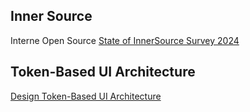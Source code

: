 ## Inner Source
Interne Open Source [State of InnerSource Survey 2024](https://innersourcecommons.org/learn/research/state-of-innersource-survey-2024/) 
## Token-Based UI Architecture
[Design Token-Based UI Architecture](https://martinfowler.com/articles/design-token-based-ui-architecture.html)